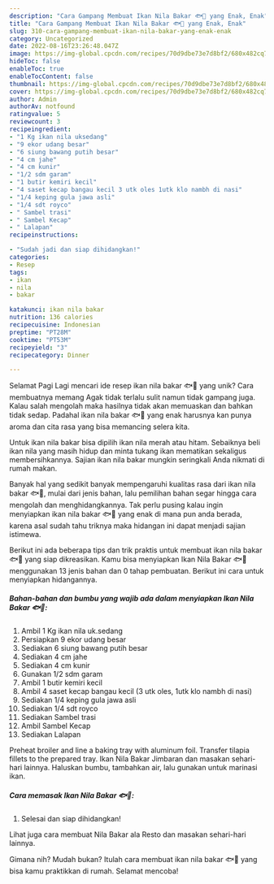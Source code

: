 ```yaml
---
description: "Cara Gampang Membuat Ikan Nila Bakar 🐟🦐 yang Enak, Enak"
title: "Cara Gampang Membuat Ikan Nila Bakar 🐟🦐 yang Enak, Enak"
slug: 310-cara-gampang-membuat-ikan-nila-bakar-yang-enak-enak
category: Uncategorized
date: 2022-08-16T23:26:48.047Z
image: https://img-global.cpcdn.com/recipes/70d9dbe73e7d8bf2/680x482cq70/ikan-nila-bakar-foto-resep-utama.jpg
hideToc: false
enableToc: true
enableTocContent: false
thumbnail: https://img-global.cpcdn.com/recipes/70d9dbe73e7d8bf2/680x482cq70/ikan-nila-bakar-foto-resep-utama.jpg
cover: https://img-global.cpcdn.com/recipes/70d9dbe73e7d8bf2/680x482cq70/ikan-nila-bakar-foto-resep-utama.jpg
author: Admin
authorAv: notfound
ratingvalue: 5
reviewcount: 3
recipeingredient:
- "1 Kg ikan nila uksedang"
- "9 ekor udang besar"
- "6 siung bawang putih besar"
- "4 cm jahe"
- "4 cm kunir"
- "1/2 sdm garam"
- "1 butir kemiri kecil"
- "4 saset kecap bangau kecil 3 utk oles 1utk klo nambh di nasi"
- "1/4 keping gula jawa asli"
- "1/4 sdt royco"
- " Sambel trasi"
- " Sambel Kecap"
- " Lalapan"
recipeinstructions:

- "Sudah jadi dan siap dihidangkan!"
categories:
- Resep
tags:
- ikan
- nila
- bakar

katakunci: ikan nila bakar 
nutrition: 136 calories
recipecuisine: Indonesian
preptime: "PT28M"
cooktime: "PT53M"
recipeyield: "3"
recipecategory: Dinner

---
```



Selamat Pagi Lagi mencari ide resep ikan nila bakar 🐟🦐 yang unik? Cara membuatnya memang Agak tidak terlalu sulit namun tidak gampang juga. Kalau salah mengolah maka hasilnya tidak akan memuaskan dan bahkan tidak sedap. Padahal ikan nila bakar 🐟🦐 yang enak harusnya kan punya aroma dan cita rasa yang bisa memancing selera kita.


Untuk ikan nila bakar bisa dipilih ikan nila merah atau hitam. Sebaiknya beli ikan nila yang masih hidup dan minta tukang ikan mematikan sekaligus membersihkannya. Sajian ikan nila bakar mungkin seringkali Anda nikmati di rumah makan.

Banyak hal yang sedikit banyak mempengaruhi kualitas rasa dari ikan nila bakar 🐟🦐, mulai dari jenis bahan, lalu pemilihan bahan segar hingga cara mengolah dan menghidangkannya. Tak perlu pusing kalau ingin menyiapkan ikan nila bakar 🐟🦐 yang enak di mana pun anda berada, karena asal sudah tahu triknya maka hidangan ini dapat menjadi sajian istimewa.


Berikut ini ada beberapa tips dan trik praktis untuk membuat ikan nila bakar 🐟🦐 yang siap dikreasikan. Kamu bisa menyiapkan Ikan Nila Bakar 🐟🦐 menggunakan 13 jenis bahan dan 0 tahap pembuatan. Berikut ini cara untuk menyiapkan hidangannya.

<!--inarticleads1-->

##### Bahan-bahan dan bumbu yang wajib ada dalam menyiapkan Ikan Nila Bakar 🐟🦐:

1. Ambil 1 Kg ikan nila uk.sedang
1. Persiapkan 9 ekor udang besar
1. Sediakan 6 siung bawang putih besar
1. Sediakan 4 cm jahe
1. Sediakan 4 cm kunir
1. Gunakan 1/2 sdm garam
1. Ambil 1 butir kemiri kecil
1. Ambil 4 saset kecap bangau kecil (3 utk oles, 1utk klo nambh di nasi)
1. Sediakan 1/4 keping gula jawa asli
1. Sediakan 1/4 sdt royco
1. Sediakan  Sambel trasi
1. Ambil  Sambel Kecap
1. Sediakan  Lalapan


Preheat broiler and line a baking tray with aluminum foil. Transfer tilapia fillets to the prepared tray. Ikan Nila Bakar Jimbaran dan masakan sehari-hari lainnya. Haluskan bumbu, tambahkan air, lalu gunakan untuk marinasi ikan. 

<!--inarticleads2-->

##### Cara memasak Ikan Nila Bakar 🐟🦐:


1. Selesai dan siap dihidangkan!

Lihat juga cara membuat Nila Bakar ala Resto dan masakan sehari-hari lainnya. 

Gimana nih? Mudah bukan? Itulah cara membuat ikan nila bakar 🐟🦐 yang bisa kamu praktikkan di rumah. Selamat mencoba!
